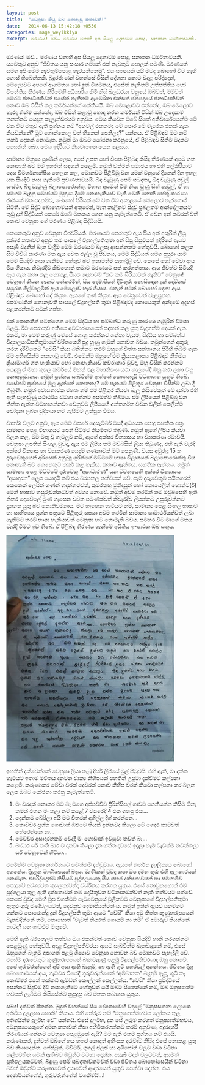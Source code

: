 ```yaml
---
layout: post
title:  "වෙනූෂා කියූ ඔබ නොඇසූ කතාවක්!"
date:   2014-06-13 15:42:18 +0530
categories: mage_weyikkiya
excerpt: මරණය! ඔව්… මරණය වනාහී අප සියලු දෙනාටම පොදු, සනාතන ධර්මතාවයකි. යමෙකුට අනුව “ජීවිතය යනු සංසාර ගමනේ එක් නැවතුම් පොලක් පමණි. මරණයත් සමග අපි මෙම නැවතුම්පොළ හැරයන්නෙමු”. එය සත්‍යයකි යයි මටද බොහෝ විට හැඟී ගොස් තිබෙන්නකි. බුදුරජාණන් වහන්සේ විසින් දේශනා කොට වදාළ පරිද්දෙන්, මෙලොවට අපගේ ආගමනය හෝ ඉන් විගමනය, එසේත් නැතිනම් උත්පත්තිය හෝ විපත්තිය තීරණය කිරීමෙහි අධිකාරිය හිමි නිසි බලධරයා වනුයේ ඔබවත්, මමවත් මෙරට ජනාධිපතිවත් එසේත් නැතිනම් ඇමෙරිකා එක්සත් ජනපදයේ ජනාධිපතිවත් නොව ඔබ විසින් කල කර්මයන්ගේ ශක්තියයි. ඔබ මෙලොවට එන්නේද, ඔබ මෙලොව හැරදා නික්ම යන්නේද, ඔබ විසින් කළාවූ හොඳ නරක කර්මයන් විසින් ඔබ උදෙසාම තනන්නට යෙදුනු කැලැන්ඩරයට අනුවය...
---
```


මරණය! ඔව්… මරණය වනාහී අප සියලු දෙනාටම පොදු, සනාතන ධර්මතාවයකි. යමෙකුට අනුව “ජීවිතය යනු සංසාර ගමනේ එක් නැවතුම් පොලක් පමණි. මරණයත් සමග අපි මෙම නැවතුම්පොළ හැරයන්නෙමු”. එය සත්‍යයකි යයි මටද බොහෝ විට හැඟී ගොස් තිබෙන්නකි. බුදුරජාණන් වහන්සේ විසින් දේශනා කොට වදාළ පරිද්දෙන්, මෙලොවට අපගේ ආගමනය හෝ ඉන් විගමනය, එසේත් නැතිනම් උත්පත්තිය හෝ විපත්තිය තීරණය කිරීමෙහි අධිකාරිය හිමි නිසි බලධරයා වනුයේ ඔබවත්, මමවත් මෙරට ජනාධිපතිවත් එසේත් නැතිනම් ඇමෙරිකා එක්සත් ජනපදයේ ජනාධිපතිවත් නොව ඔබ විසින් කල කර්මයන්ගේ ශක්තියයි. ඔබ මෙලොවට එන්නේද, ඔබ මෙලොව හැරදා නික්ම යන්නේද, ඔබ විසින් කළාවූ හොඳ නරක කර්මයන් විසින් ඔබ උදෙසාම තනන්නට යෙදුනු කැලැන්ඩරයට අනුවය. මෙය කියවන ඔබේ සිතේ අනිවාර්යයෙන්ම මේ වන විට මතුව ඇති ප්‍රශ්නය නම් “අහවල් එකකටද මේ පොර මේ මැරෙන එකක් ගැන කියවන්නේ? මූට ගොක්කොල වත් හීනෙන් පෙනිලද?” යන්නය. ඒ පිළිබඳව මට නම් තර්ක දෙකක් නොමැත. නමුත් මා ඔබට යෝජනා කරනුයේ, ඒ පිළිබඳව සිතීම මදකට පසෙකින් තබා, මෙය ඉදිරියට කියවාගෙන යෙන ලෙසය.

සාමාන්‍ය මනුෂ්‍ය ප්‍රාණීන් ලෙස, අපේ උපත හෝ විපත පිළිබඳ කිසිදු තීරණයක් අපට ගත නොහැකි බව මම ඉහතින් සඳහන් කලෙමි. නමුත් වත්මන් සමාජය හා එහි කල්කිරියාව දෙස විමර්ශනාක්ෂිය හෙලන කල, මොනවට පිළිබිඹු වන යමක් වනුයේ දිනෙන් දින ඉහල යන සියදිවි නසා ගැනීමේ ප්‍රවණතාවයයි. බිඳ වැටුණු පෙම් සබඳතා, බිඳ වැටුණු පවුල් සංස්ථා, බිඳ වැටුණු බලාපොරොත්තු, විභාග අසමත් වීම නිසා වුණු සිත් තැවුල්, ඒ හා සමගම බැඳුනු සමාජයට මුහුණ දීමේ නොහැකියාව වැනි මෙකී නොකී හේතු කාරණා රාශියක් මත පදනම්ව, බොහෝ පිරිසක් මේ වන විට අකාලයේ මෙලොව හැරගොස් සිටිති. මේ සිද්ධි බොහොමයක් අතුරෙන්, මෑත කාලීනව සිදුවූ ප්‍රබලතම ආන්දෝලනයට තුඩු දුන් සිද්ධියක් කෙරේ ඔබේ මතකය ගෙන යනු කැමැත්තෙමි. ඒ වෙන අන් කවරක් වත් නොව වෙනූෂා ගේ මරණය පිළිබඳ සිද්ධියයි.

කෙනෙකුට අනුව වෙනූෂා වීරවරියකි. මරණයට පෙරාතුව ඇය සිය අත් අකුරින් ලියූ දුක්බර කතාවට අනුව තම පාසලේ විදුහල්පතිතුමා අන් සිසු සිසුවියන් ඉදිරියේ ඇයට අසැබි වදනින් බැන වැදීම මෙම මරණයට බලපෑ ආසන්නතම හේතුවයි. බොහෝ කලක සිට විවිධ කාරණා මත ඇය වෙත එල්ල වූ පීඩනය, මෙම සිද්ධියත් සමග පුපුරා යාම මෙම සියදිවි නසා ගැනීමට හේතුව බව ඉතාමත්ම පැහැදිලි වේ. කෙසේ හෝ වේවා ඇය මිය ගියාය. නිවැරදිව කිවහොත් තමාව මරණයට පත් කරගත්තාය. ඇය ජීවත්ව සිටියදී ඇය ගැන කතා කළ නොකළ සියළු දෙනාවම “කට කම සිරියාවක් නැතිව” වෙනූෂා! වෙනූෂා! කියන තැනට පත්කරමින්, සිය දෙමාපියන් දිවිතුරා නොසිඳෙන දුක් දොම්නස් සයුරක ගිල්වාලමින් ඇය මෙලොව හැර ගියාය. එතැන් පටන් බොහෝ දෙනා ඇය පිළිබඳව බොහෝ දේ කියූහ. ඇයගේ ගුණ කියූහ. ඇය වෙනුවෙන් වැළපුනහ. එපමණකින් නොනැවතී පාසලේ විදුහල්පති තුමා පිළිබඳවද නොයෙකුත් අන්දමේ අදහස් පළකරන්නට පටන් ගත්හ.

එක් කොනකින් පටන්ගෙන මෙම සිද්ධිය හා සම්බන්ධ කරුණු කාරණා ගැඹුරින් විමසා බලමු. ඊට පෙරාතුව අතිශය අවධාරණයෙන් සඳහන් කල යුතු වැදගත්ම දෙයක් ඇත. එනම්, මා මෙම කරුණු මෙසේ ගොනු කරන්නට ගන්නා වෑයම, සිද්ධිය හා සම්බන්ධ විද්‍යාලයාධිපතිතුමාගේ චරිතයෙහි සුදු හුණු ගෑමක් නොවන බවය. තමුන්ගෙන් අකුරු කරන දැරිවියකට “වේසි” කියා බනින්නට තරම් ඔහුගේ චිත්ත සන්තානය පිරිහී තිබීම ගැන මම අතිශයින්ම කනගාටු වෙමි. එමෙන්ම ඔහුගේ එම ක්‍රියාකලාපය පිළිබඳව නීතිමය ක්‍රියාමාර්ග ගත හැකියාව හෝ නොහැකියාව කවරාකාර වුවද, ඔහු විසින් කරන්නට යෙදුනු ඒ මහා කුසල කර්මයේ මහත් ඵල මහානිසංස යථා කාලයේදී ඔහු කරා ලඟා වනු නොඅනුමානය. නමුත් ප්‍රශ්නය සැබවින්ම ඇත්තේ කොතනදැයි වටහාගත යුතුව තිබේ. එසේනම් ප්‍රශ්නයේ මුල ඇත්තේ කොතනද? මේ පැනයට පිළිතුර වෙනුෂා විසින්ම ලබා දී තිබුණි. නමුත් අවාසනාවක මහත නම් එම පිළිතුර කියවා බැලූ කිසිවෙකුත් මේ දක්වා එහි ඇති සැඟවුණු යථාර්ථය වටහා ගන්නට අසමත්ව තිබීමය. එම ලිපියෙන් පිළිබිඹු වන තිත්ත ඇත්ත වටහාගන්නවා වෙනුවට ලිපියෙහි අන්තර්ගත වචන වලින් කෙලින්ම චෝදනා ලබන චූදිතයා හම ගැසීමට උත්සුක වීමය.

වාර්තා වලට අනුව, ඇය මෙම වසරේ දෙසැම්බර් මසදී අධ්‍යයන පොදු සහතික පත්‍ර සාමාන්‍ය පෙළ විභාගයට පෙනී සිටීමට නියමිතව තිබුණි. නමුත් ඇගේ ලිපිය කියවා බලන කල, මට මතු වූ ගැටලුව නම්, ඇගේ අක්ෂර වින්‍යාසය හා ව්‍යාකරණ රටාවයි. වෙනූෂා උපතින් සිංහල වුවද, ඇය එම ලිපිය තම මව්බසින් ලියා තිබුණද, එහි ඇති වැරදි අක්ෂර වින්‍යාස හා ව්‍යාකරණ යෙදුම් ගණනාවක් මට පෙනුණි. වයස අවුරුදු 15 ක දරුවෙකුගෙන් අරිසෙන් අහුබුදු ශූරීන්ගේ මට්ටමේ භාෂා විලාශයක් බලාපොරොත්තු විය නොහැකි බව කෙනෙකුට තර්ක කළ හැකිය. කතාව ඇත්තය. සහතික ඇත්තය. නමුත් සාමාන්‍ය පෙළ මට්ටමේ දරුවෙකු “අසාධාරණ” යන වචනයෙහි අක්ෂර වින්‍යාසය “අසාදාරන” ලෙස යොදයි නම් එය බරපතල තත්වයක් වේ. සෑම දරුවෙකුම පයිතගරස් කෙනෙක් ලෙසින් ගණන් හදන්නටවත්, කුමරතුඟු මුනිදසුන් හෝ නොයෙලින් හොන්ට(ර්) මෙන් භාෂාව හසුරුවන්නටවත් අවශ්‍ය නොවේ. නමුත් අවම තරමින් තම මවුබසෙහි ඇති  නිතර දෙවේලේ මුණ ගැසෙන වචන පමණක්වත් නිවැරදිව ලියන්නට උසුරුවන්නට දැනගත යුතු බව නොකිවමනාය. මට හැඟෙන හැටියට නම්, සාමාන්‍ය පෙළ සිංහල භාෂාව හා සාහිත්‍යය ප්‍රශ්න පත්‍රයට පිළිතුරු සපයා අවම තරමින් සාමාන්‍ය සාමාර්ථයක්වත් ලබා ගැනීමට තරම් භාෂා හැකියාවක් වෙනූෂා හට නොමැති බවය. සමහර විට මාගේ මතය වැරදි වීමට ඉඩ තිබේ. ඒ පිලිබඳ තීරණය ගැනීමේ අයිතිය ඉ-පාඨක ඔබ සතුය. 

![Suicide Note of Venusha - Page 1](/assets/img/posts/suicide-of-venusha/letter1.jpg#center)

ඉහතින් දැක්වෙන්නේ වෙනූෂා ලියා තැබූ දීර්ඝ ලිපියේ මුල් පිටුවයි. එහි ඇති, මා දකින හැටියට ඉතාම මවිතය දනවන වාක්‍ය කිහිපයක් පහතින් උපුටා දැක්වීමට කල්පනා කළෙමි. කරුණාකර මේවා වරක් දෙවරක් නොව කිහිප වරක් කියවා කල්පනා කර බලන ලෙස ඔබට යෝජනා කරනු කැමැත්තෙමි.

 1. මං වරදක් නොකර මට බෑ මගෙ අප්පච්චිව ප්‍රිරින්සිපල් ගාවට ගෙනියන්න කිසිම ඕනෑ කමක් එතන මං කලා නම් කළේ 7 වසරෙදි 4 එක ගහපු එක...
 2. දෙන්නම බේරිලා අයි මට විතරක් අගිල්ල දිග් කරන්නෙ...
 3. කොච්චර ප්‍රශ්න ගොඩාක් ඔළුවෙ තියන් ඉන්නවද කියලා මේ ගෙදර කාටවත් තේරෙන්නෙ නෑ...
 4. මෙච්චර අසාදාරනකම් වෙද්දි මං ගොඩාක් ඉවසුවා තවත් බෑ...
 5. බංඩාර සර් පංති බාර ව දානවා කියලා දැන ගත්ත දවසේ ඉදලා හැම වැඩක්ම නවත්තලා සර් වෙනුවෙන් හිටියා...

එමෙන්ම වෙනූෂා නර්තනයට සමත්කම් දැක්වූවාය. ඇයගේ නර්තන ලාලිත්‍යය බොහෝ අගනේය. දිදුළන මාණික්‍යයක් බඳුය. මැණිකක් වුවද කපා ඔප දමන තුරු එහි අලංකාරයක් නොමැත. එපරිද්දෙන්ම කිසියම් පුද්ගලයෙකු සිය සහජ දක්ෂතාවයන් හා සමගාමීව පොදුවේ අවශ්‍යවන කුසලතාවන්ද වර්ධනය කරගත යුතුය. එසේ නොවුනහොත් එම පුද්ගලයා තුල ඇති දක්ෂතාවන් තඹ දොයිතුවක වටිනාකමක්වත් නැති තත්වයට පත්වේ. කෙසේ වුවද මෙහි මුළු වගකීමම පැටවෙනුයේ මූලිකවම වෙනූෂාගේ විදුහල්පතිතුමා ඇතුළු ගුරු මණ්ඩලයටත්, දෙවනුව දෙමාපියන්ටත් ය. නමුත් ඉතින් ඇයව යහමගට ගන්නට පොරොන්දු දුන් විදුහල්පති තුමා ඇයට “වේසි” කියා අමු තිත්ත කුණුහරුපයෙන් බැනවදින්නේ නම්, නොහොත් “වැටත් නියරත් ගොයම් කා නම්” ඒ අමාරුව කියන්නේ කාටද? යන ගැටළුව මතුවේ.

මෙහි ඇති බරපතලම තත්වය ඔය එකක්වත් නොව වෙනූෂා සියදිවි හානි කරගන්නට පෙළඹුණු හේතුවයි. අදාළ විදුහල්පතිවරයා ඇයට සැබවින්ම බැනවැදුනේ නම්, එසේ ඔහුගෙන් බැනුම් අසාගත් පළමු ශිෂ්‍යාව වෙනූෂා නොවන බව මොනවට පැහැදිලි වේ. එසේම දරුවෙකුට කුණුහරුපයෙන් බැනවැදුණු පළමු විදුහල්පතිවරයාද ඔහු නොවේ. අපේ ගුරුවරුන්ගෙන් අපි අසා ඇති බැනුම්, කා ඇති ගුටි පහරවල් අනන්තය. ජීවිතය දිනූ බොහොමයක් අය, ගැටවර වියේදී ගුරුවරුන්ගෙන් “අම්බානක” බැනුම් ඇසූ, ගුටි කෑ නොම්මර එකේ තක්කඩි ඇම්ඩන් කොල්ලන් කෙල්ලන්ය. “වේසි” කියා ප්‍රසිද්ධියේ අසන්නට සිදුවීම දිවි නසාගැනීමට හේතුවක් යයි ඔබට සිතෙන්නේ නම්, ඔබ මනුෂ්‍යාත්ම භවයක් ලැබීමට කිසිසේත්ම නුසුදුසු බව මතක තබාගත යුතුය.

සබඳ! දැන්වත් සිතන්න. බුදුන් වහන්සේ සිය දේශනාවෙහි වදාළේ “මනුසසතතා ලොකෙ අතිවිය දුලලභා හොති” කියාය. එහි තේරුම නම් “මනුෂ්‍යාත්මභවය ලෝකය තුල අතිශයින්ම දුර්ලභ වේ” යන්නයි. එසේ දුර්ලභ, දුක සේ උරුම කරගත් මනුෂ්‍යාත්මභවය, අමනුෂ්‍යයෙකුගේ අමන කතාවක් නිසා අහිමිකරගන්නට තරම් අනුවණ, අදූරදර්ශී තීරණයක් ගන්නට වෙනූෂා පෙළඹුනේ ඇයි? මට ඇති එකම ප්‍රශ්නය නම් එයයි. කරුණාකර, දැන්වත් ඔබගේ හය හතර නොදත් අහිංසක දරුවාට කිසිදා එසේ නොකළ යුතු බව කියාදෙන්න. ෆේස්බුක්, ට්විටර්, ගූගල් ප්ලස් හා අයිෆෝන් වලට වඩා වටිනා කල්පවතින යමක් ඇතිබව ඔවුන්ට වටහා දෙන්න. අසැබි වදන් වලටවත්, අසමත් ප්‍රතිඵලයකටවත්, බිඳුණු පෙම් සබඳතාවකටවත් වඩා ජීවිතය බොහෝසෙයින් වටිනා බවත් ඔවුන්ට කරුණාවෙන් දයාවෙන් ආදරයෙන් යුතුව පෙන්වා දෙන්න. එය දෙමාපියන්ගේත්, ගුරුවරුන්ගේත් වගකීමයි...!
